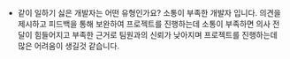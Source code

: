 -   같이 일하기 싫은 개발자는 어떤 유형인가요?
    소통이 부족한 개발자 입니다.
    의견을 제시하고 피드백을 통해 보완하여 프로젝트를 진행하는데 소통이 부족하면 의사 전달이 힘들어지고 부족한 근거로 팀원과의 신뢰가 낮아지며 프로젝트를 진행하는데 많은 어려움이 생길것 같습니다.
